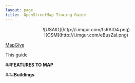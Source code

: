 ```yaml
---
layout: page
title:  OpenStreetMap Tracing Guide
---
```


<center>![USAID](http://i.imgur.com/fs6AlD4.png)</center> 

<center>![OSM](http://i.imgur.com/eBusZaI.png)</center>

[MapGive](http://mapgive.state.gov/learn-to-map/)

This guide

##<strong>FEATURES TO MAP</strong>

###<strong>Buildings</strong>


